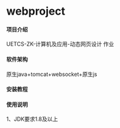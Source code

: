 # webproject

#### 项目介绍
UETCS-ZK-计算机及应用-动态网页设计 作业


#### 软件架构
原生java+tomcat+websocket+原生js


#### 安装教程


#### 使用说明

1、JDK要求1.8及以上